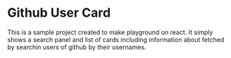 # Github User Card

This is a sample project created to make playground on react.
It simply shows a search panel and list of cards including information about fetched by searchin users of github by their usernames.
